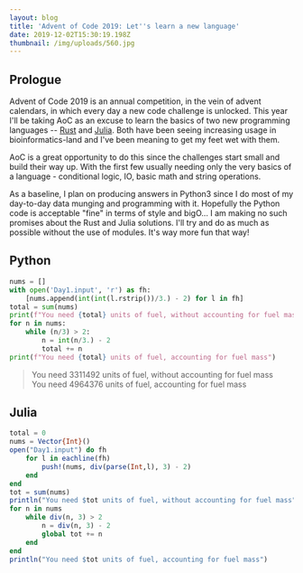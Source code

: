 ```yaml
---
layout: blog
title: 'Advent of Code 2019: Let''s learn a new language'
date: 2019-12-02T15:30:19.198Z
thumbnail: /img/uploads/560.jpg
---
```

## Prologue

Advent of Code 2019 is an annual competition, in the vein of advent calendars, in which every day a new code challenge is unlocked.  This year I'll be taking AoC as an excuse to learn the basics of two new programming languages -- [Rust](https://julialang.org/) and [Julia](https://julialang.org/).  Both have been seeing increasing usage in bioinformatics-land and I've been meaning to get my feet wet with them.  

AoC is a great opportunity to do this since the challenges start small and build their way up.  With the first few usually needing only the very basics of a language - conditional logic, IO, basic math and string operations.  

As a baseline, I plan on producing answers in Python3 since I do most of my day-to-day data munging and programming with it.  Hopefully the Python code is acceptable "fine" in terms of style and bigO... I am making no such promises about the Rust and Julia solutions.  I'll try and do as much as possible without the use of modules.  It's way more fun that way!

## Python

```python
nums = []
with open('Day1.input', 'r') as fh:
    [nums.append(int(int(l.rstrip())/3.) - 2) for l in fh]
total = sum(nums)
print(f"You need {total} units of fuel, without accounting for fuel mass")
for n in nums:
    while (n/3) > 2:
        n = int(n/3.) - 2
        total += n
print(f"You need {total} units of fuel, accounting for fuel mass")
```

> You need 3311492 units of fuel, without accounting for fuel mass  
> You need 4964376 units of fuel, accounting for fuel mass

## Julia

```julia
total = 0
nums = Vector{Int}()
open("Day1.input") do fh
    for l in eachline(fh)
        push!(nums, div(parse(Int,l), 3) - 2)
    end
end
tot = sum(nums)
println("You need $tot units of fuel, without accounting for fuel mass")
for n in nums
    while div(n, 3) > 2
        n = div(n, 3) - 2
        global tot += n
    end
end
println("You need $tot units of fuel, accounting for fuel mass")
```
